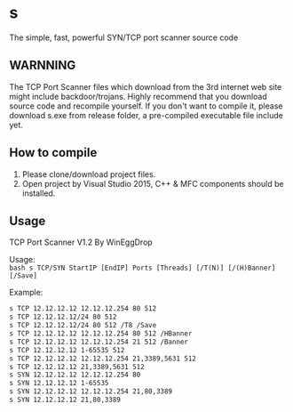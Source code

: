 # s

The simple, fast, powerful SYN/TCP port scanner source code

WARNNING
---
The TCP Port Scanner files which download from the 3rd internet web site might include backdoor/trojans.
Highly recommend that you download source code and recompile yourself.
If you don't want to compile it, please download s.exe from release folder, a pre-compiled executable file include yet.

How to compile
---
1. Please clone/download project files.
2. Open project by Visual Studio 2015, C++ & MFC components should be installed.

Usage
---
TCP Port Scanner V1.2 By WinEggDrop

Usage:   
`bash
s TCP/SYN StartIP [EndIP] Ports [Threads] [/T(N)] [/(H)Banner] [/Save]
`

Example: 
```bash
s TCP 12.12.12.12 12.12.12.254 80 512
s TCP 12.12.12.12/24 80 512
s TCP 12.12.12.12/24 80 512 /T8 /Save
s TCP 12.12.12.12 12.12.12.254 80 512 /HBanner
s TCP 12.12.12.12 12.12.12.254 21 512 /Banner
s TCP 12.12.12.12 1-65535 512
s TCP 12.12.12.12 12.12.12.254 21,3389,5631 512
s TCP 12.12.12.12 21,3389,5631 512
s SYN 12.12.12.12 12.12.12.254 80
s SYN 12.12.12.12 1-65535
s SYN 12.12.12.12 12.12.12.254 21,80,3389
s SYN 12.12.12.12 21,80,3389
```
